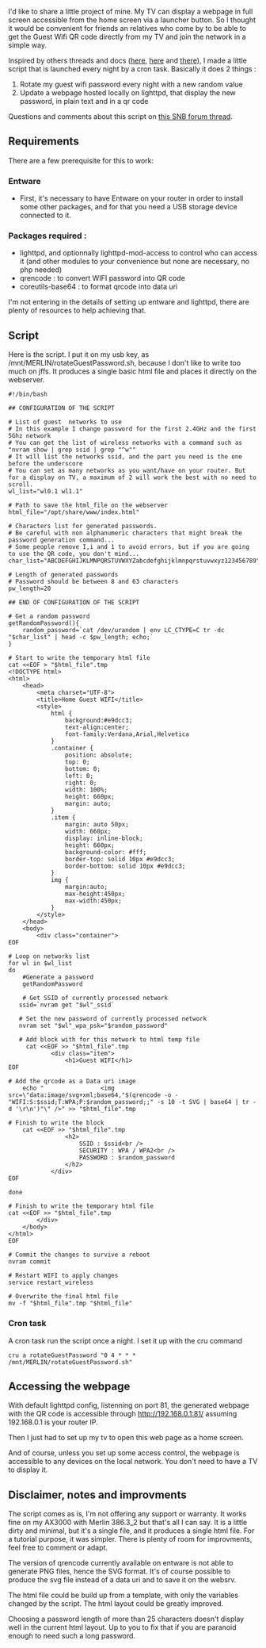 I'd like to share a little project of mine. My TV can display a webpage in full screen accessible from the home screen via a launcher button. So I thought it would be convenient for friends an relatives who come by to be able to get the Guest Wifi QR code directly from my TV and join the network in a simple way.

Inspired by others threads and docs ([here](https://blog.tldnr.org/2019/11/11/Guest-Wifi/), [here](https://github.com/RMerl/asuswrt-merlin.ng/wiki/Setting-a-random-password-for-guest-wifi) and [there](https://linux.die.net/man/1/qrencode)), I made a little script that is launched every night by a cron task. Basically it does 2 things :

1. Rotate my guest wifi password every night with a new random value
1. Update a webpage hosted locally on lighttpd, that display the new password, in plain text and in a qr code

Questions and comments about this script on [this SNB forum thread](https://www.snbforums.com/threads/guest-wifi-random-password-qr-code-generator-for-display-on-smart-tv.75047/).

## Requirements

There are a few prerequisite for this to work:

### Entware

* First, it's necessary to have Entware on your router in order to install some other packages, and for that you need a USB storage device connected to it.

### Packages required :

* lighttpd, and optionnally lighttpd-mod-access to control who can access it (and other modules to your convenience but none are necessary, no php needed)
* qrencode : to convert WIFI password into QR code
* coreutils-base64 : to format qrcode into data uri

I'm not entering in the details of setting up entware and lighttpd, there are plenty of resources to help achieving that.

## Script

Here is the script. I put it on my usb key, as /mnt/MERLIN/rotateGuestPassword.sh, because I don't like to write too much on jffs. It produces a single basic html file and places it directly on the webserver.

```
#!/bin/bash

## CONFIGURATION OF THE SCRIPT

# List of guest  networks to use
# In this example I change password for the first 2.4GHz and the first 5Ghz network
# You can get the list of wireless networks with a command such as "nvram show | grep ssid | grep "^w""
# It will list the networks ssid, and the part you need is the one before the underscore
# You can set as many networks as you want/have on your router. But for a display on TV, a maximum of 2 will work the best with no need to scroll.
wl_list="wl0.1 wl1.1"

# Path to save the html_file on the webserver
html_file="/opt/share/www/index.html"

# Characters list for generated passwords. 
# Be careful with non alphanumeric characters that might break the password generation command... 
# Some people remove I,i and 1 to avoid errors, but if you are going to use the QR code, you don't mind...
char_list="ABCDEFGHIJKLMNPQRSTUVWXYZabcdefghijklmnpqrstuvwxyz123456789"

# Length of generated passwords
# Password should be between 8 and 63 characters
pw_length=20

## END OF CONFIGURATION OF THE SCRIPT

# Get a random password
getRandomPassword(){
    random_password=`cat /dev/urandom | env LC_CTYPE=C tr -dc "$char_list" | head -c $pw_length; echo;`    
}

# Start to write the temporary html file
cat <<EOF > "$html_file".tmp
<!DOCTYPE html>
<html>
    <head>
        <meta charset="UTF-8">
        <title>Home Guest WIFI</title>
        <style>
            html {
                background:#e9dcc3;             
                text-align:center;
                font-family:Verdana,Arial,Helvetica
            }
            .container {
                position: absolute;
                top: 0;
                bottom: 0;
                left: 0;
                right: 0;
                width: 100%;
                height: 660px;
                margin: auto;   
            }
            .item {
                margin: auto 50px;
                width: 660px;
                display: inline-block;
                height: 660px;
                background-color: #fff;
                border-top: solid 10px #e9dcc3;
                border-bottom: solid 10px #e9dcc3;
            }
            img {
                margin:auto;
                max-height:450px;
                max-width:450px;
            }
        </style>
    </head>
    <body>
        <div class="container">
EOF

# Loop on networks list
for wl in $wl_list
do
    #Generate a password   
    getRandomPassword
    
    # Get SSID of currently processed network   
   ssid=`nvram get "$wl"_ssid`
  
   # Set the new password of currently processed network   
   nvram set "$wl"_wpa_psk="$random_password"

   # Add block with for this network to html temp file
     cat <<EOF >> "$html_file".tmp
            <div class="item">
                <h1>Guest WIFI</h1>
EOF

# Add the qrcode as a Data uri image
    echo "                <img src=\"data:image/svg+xml;base64,"$(qrencode -o - "WIFI:S:$ssid;T:WPA;P:$random_password;;" -s 10 -t SVG | base64 | tr -d '\r\n')"\" />" >> "$html_file".tmp

# Finish to write the block
    cat <<EOF >> "$html_file".tmp
                <h2>
                    SSID : $ssid<br />
                    SECURITY : WPA / WPA2<br />
                    PASSWORD : $random_password
                </h2>
            </div>
EOF

done

# Finish to write the temporary html file
cat <<EOF >> "$html_file".tmp
        </div>
    </body>
</html>
EOF

# Commit the changes to survive a reboot   
nvram commit   

# Restart WIFI to apply changes
service restart_wireless

# Overwrite the final html file
mv -f "$html_file".tmp "$html_file"
```

### Cron task

A cron task run the script once a night. I set it up with the cru command

```
cru a rotateGuestPassword "0 4 * * * /mnt/MERLIN/rotateGuestPassword.sh"
```

## Accessing the webpage

With default lighttpd config, listenning on port 81, the generated webpage with the QR code is accessible through http://192.168.0.1:81/ assuming 192.168.0.1 is your router IP.

Then I just had to set up my tv to open this web page as a home screen.

And of course, unless you set up some access control, the webpage is accessible to any devices on the local network. You don't need to have a TV to display it.

## Disclaimer, notes and improvments

The script comes as is, I'm not offering any support or warranty. It works fine on my AX3000 with Merlin 386.3_2 but that's all I can say. It is a little dirty and minimal, but it's a single file, and it produces a single html file. For a tutorial purpose, it was simpler. There is plenty of room for improvments, feel free to comment or adapt.

The version of qrencode currently available on entware is not able to generate PNG files, hence the SVG format. It's of course possible to produce the svg file instead of a data uri and to save it on the websrv.

The html file could be build up from a template, with only the variables changed by the script. The html layout could be greatly improved.

Choosing a password length of more than 25 characters doesn't display well in the current html layout. Up to you to fix that if you are paranoid enough to need such a long password.